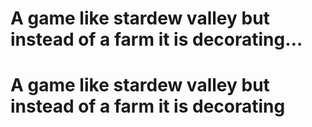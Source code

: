 # A game like stardew valley but instead of a farm it is decorating…

# A game like stardew valley but instead of a farm it is decorating 
